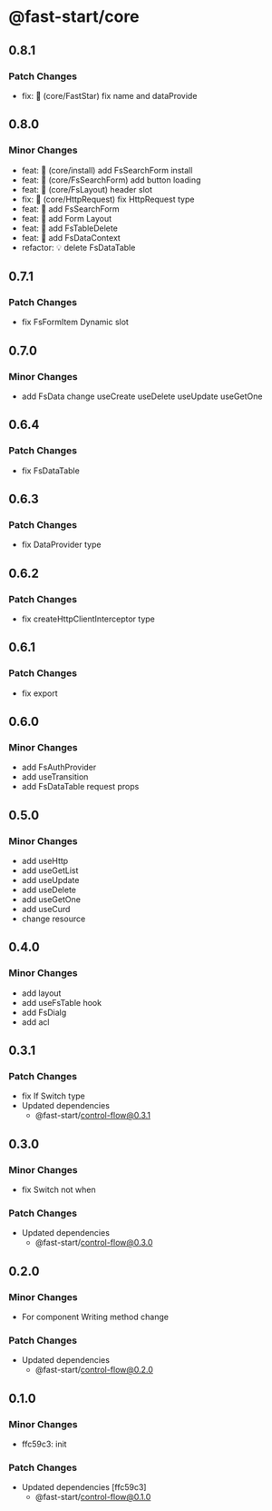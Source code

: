 # @fast-start/core

## 0.8.1

### Patch Changes

-   fix: 🐛 (core/FastStar) fix name and dataProvide

## 0.8.0

### Minor Changes

-   feat: 🎸 (core/install) add FsSearchForm install
-   feat: 🎸 (core/FsSearchForm) add button loading
-   feat: 🎸 (core/FsLayout) header slot
-   fix: 🐛 (core/HttpRequest) fix HttpRequest type
-   feat: 🎸 add FsSearchForm
-   feat: 🎸 add Form Layout
-   feat: 🎸 add FsTableDelete
-   feat: 🎸 add FsDataContext
-   refactor: 💡 delete FsDataTable

## 0.7.1

### Patch Changes

-   fix FsFormItem Dynamic slot

## 0.7.0

### Minor Changes

-   add FsData
    change useCreate useDelete useUpdate useGetOne

## 0.6.4

### Patch Changes

-   fix FsDataTable

## 0.6.3

### Patch Changes

-   fix DataProvider type

## 0.6.2

### Patch Changes

-   fix createHttpClientInterceptor type

## 0.6.1

### Patch Changes

-   fix export

## 0.6.0

### Minor Changes

-   add FsAuthProvider
-   add useTransition
-   add FsDataTable request props

## 0.5.0

### Minor Changes

-   add useHttp
-   add useGetList
-   add useUpdate
-   add useDelete
-   add useGetOne
-   add useCurd
-   change resource

## 0.4.0

### Minor Changes

-   add layout
-   add useFsTable hook
-   add FsDialg
-   add acl

## 0.3.1

### Patch Changes

-   fix If Switch type
-   Updated dependencies
    -   @fast-start/control-flow@0.3.1

## 0.3.0

### Minor Changes

-   fix Switch not when

### Patch Changes

-   Updated dependencies
    -   @fast-start/control-flow@0.3.0

## 0.2.0

### Minor Changes

-   For component Writing method change

### Patch Changes

-   Updated dependencies
    -   @fast-start/control-flow@0.2.0

## 0.1.0

### Minor Changes

-   ffc59c3: init

### Patch Changes

-   Updated dependencies [ffc59c3]
    -   @fast-start/control-flow@0.1.0
